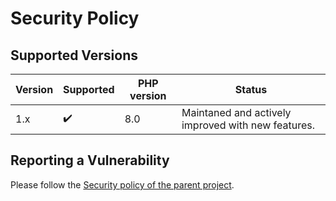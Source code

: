 # Security Policy

## Supported Versions

| Version | Supported          | PHP version | Status |
| ------- | ------------------ |-------------|--------|
| 1.x     | :heavy_check_mark: | 8.0         | Maintaned and actively improved with new features.

## Reporting a Vulnerability

Please follow the [Security policy of the parent project](https://github.com/infinityloop-dev/graphpinator/blob/master/SECURITY.md).
